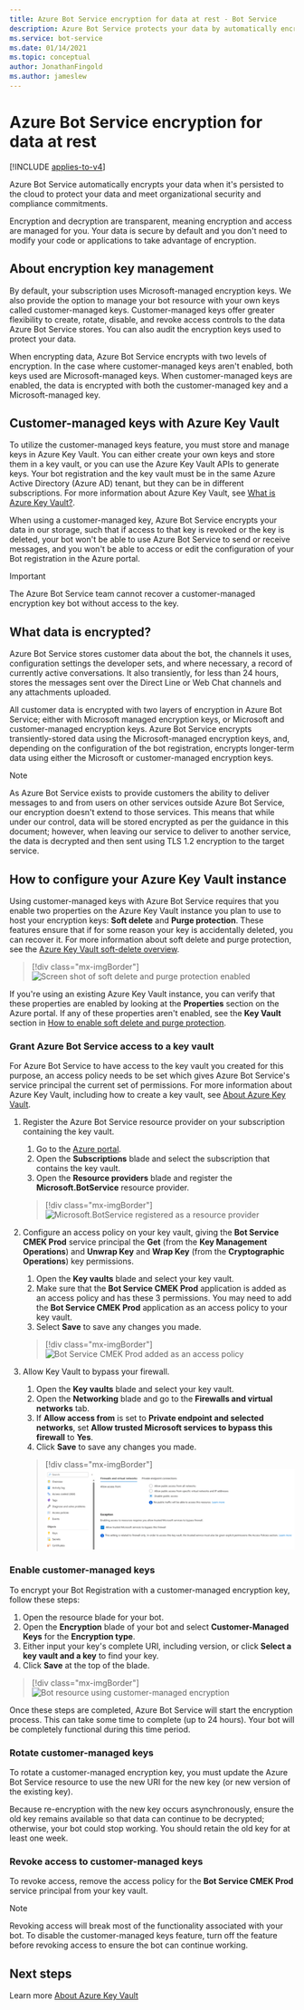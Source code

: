 ```yaml
---
title: Azure Bot Service encryption for data at rest - Bot Service
description: Azure Bot Service protects your data by automatically encrypting it before persisting it to the cloud with Microsoft provided encryption keys.
ms.service: bot-service
ms.date: 01/14/2021
ms.topic: conceptual
author: JonathanFingold
ms.author: jameslew
---
```


# Azure Bot Service encryption for data at rest

[!INCLUDE [applies-to-v4](includes/applies-to-v4-current.md)]

Azure Bot Service automatically encrypts your data when it's persisted to the cloud to protect your data and meet organizational security and compliance commitments.

Encryption and decryption are transparent, meaning encryption and access are managed for you. Your data is secure by default and you don't need to modify your code or applications to take advantage of encryption.

## About encryption key management

By default, your subscription uses Microsoft-managed encryption keys. We also provide the option to manage your bot resource with your own keys called customer-managed keys. Customer-managed keys offer greater flexibility to create, rotate, disable, and revoke access controls to the data Azure Bot Service stores. You can also audit the encryption keys used to protect your data.


When encrypting data, Azure Bot Service encrypts with two levels of encryption. In the case where customer-managed keys aren't enabled, both keys used are Microsoft-managed keys. When customer-managed keys are enabled, the data is encrypted with both the customer-managed key and a Microsoft-managed key.


## Customer-managed keys with Azure Key Vault

To utilize the customer-managed keys feature, you must store and manage keys in Azure Key Vault. You can either create your own keys and store them in a key vault, or you can use the Azure Key Vault APIs to generate keys. Your bot registration and the key vault must be in the same Azure Active Directory (Azure AD) tenant, but they can be in different subscriptions. For more information about Azure Key Vault, see [What is Azure Key Vault?](/azure/key-vault/key-vault-overview).

When using a customer-managed key, Azure Bot Service encrypts your data in our storage, such that if access to that key is revoked or the key is deleted, your bot won't be able to use Azure Bot Service to send or receive messages, and you won't be able to access or edit the configuration of your Bot registration in the Azure portal.

> [!IMPORTANT]
> The Azure Bot Service team cannot recover a customer-managed encryption key bot without access to the key.

## What data is encrypted?

Azure Bot Service stores customer data about the bot, the channels it uses, configuration settings the developer sets, and where necessary, a record of currently active conversations. It also transiently, for less than 24 hours, stores the messages sent over the Direct Line or Web Chat channels and any attachments uploaded.

All customer data is encrypted with two layers of encryption in Azure Bot Service; either with Microsoft managed encryption keys, or Microsoft and customer-managed encryption keys. Azure Bot Service encrypts transiently-stored data using the Microsoft-managed encryption keys, and, depending on the configuration of the bot registration, encrypts longer-term data using either the Microsoft or customer-managed encryption keys.

> [!NOTE]
> As Azure Bot Service exists to provide customers the ability to deliver messages to and from users on other services outside Azure Bot Service, our encryption doesn't extend to those services. This means that while under our control, data will be stored encrypted as per the guidance in this document; however, when leaving our service to deliver to another service, the data is decrypted and then sent using TLS 1.2 encryption to the target service.

## How to configure your Azure Key Vault instance

Using customer-managed keys with Azure Bot Service requires that you enable two properties on the Azure Key Vault instance you plan to use to host your encryption keys: **Soft delete** and **Purge protection**. These features ensure that if for some reason your key is accidentally deleted, you can recover it. For more information about soft delete and purge protection, see the [Azure Key Vault soft-delete overview](/azure/key-vault/general/soft-delete-overview).

> [!div class="mx-imgBorder"]
> ![Screen shot of soft delete and purge protection enabled](media/key-vault/encryption-settings.png)

If you're using an existing Azure Key Vault instance, you can verify that these properties are enabled by looking at the **Properties** section on the Azure portal. If any of these properties aren't enabled, see the **Key Vault** section in [How to enable soft delete and purge protection](/azure/key-vault/general/key-vault-recovery).

### Grant Azure Bot Service access to a key vault

For Azure Bot Service to have access to the key vault you created for this purpose, an access policy needs to be set which gives Azure Bot Service's service principal the current set of permissions. For more information about Azure Key Vault, including how to create a key vault, see [About Azure Key Vault](/azure/key-vault/general/overview).

1. Register the Azure Bot Service resource provider on your subscription containing the key vault.
    1. Go to the [Azure portal](https://ms.portal.azure.com).
    1. Open the **Subscriptions** blade and select the subscription that contains the key vault.
    1. Open the **Resource providers** blade and register the **Microsoft.BotService** resource provider.

    > [!div class="mx-imgBorder"]
    > ![Microsoft.BotService registered as a resource provider](media/key-vault/register-resource-provider.png)

1. Configure an access policy on your key vault, giving the **Bot Service CMEK Prod** service principal the **Get** (from the **Key Management Operations**) and **Unwrap Key** and **Wrap Key** (from the **Cryptographic Operations**) key permissions.
    1. Open the **Key vaults** blade and select your key vault.
    1. Make sure that the **Bot Service CMEK Prod** application is added as an access policy and has these 3 permissions. You may need to add the **Bot Service CMEK Prod** application as an access policy to your key vault.
    1. Select **Save** to save any changes you made.

    > [!div class="mx-imgBorder"]
    > ![Bot Service CMEK Prod added as an access policy](media/key-vault/access-policies.png)

1. Allow Key Vault to bypass your firewall.
    1. Open the **Key vaults** blade and select your key vault.
    1. Open the **Networking** blade and go to the **Firewalls and virtual networks** tab.
    1. If **Allow access from** is set to **Private endpoint and selected networks**, set **Allow trusted Microsoft services to bypass this firewall** to **Yes**.
    1. Click **Save** to save any changes you made.

    > [!div class="mx-imgBorder"]
    > ![Firewall exception added for Key Vault](media/key-vault/firewall-exception.png)

### Enable customer-managed keys

To encrypt your Bot Registration with a customer-managed encryption key, follow these steps:

1. Open the resource blade for your bot.
1. Open the **Encryption** blade of your bot and select **Customer-Managed Keys** for the **Encryption type**.
1. Either input your key's complete URI, including version, or click **Select a key vault and a key** to find your key.
1. Click **Save** at the top of the blade.

> [!div class="mx-imgBorder"]
> ![Bot resource using customer-managed encryption](media/key-vault/customer-managed-encryption.png)

Once these steps are completed, Azure Bot Service will start the encryption process. This can take some time to complete (up to 24 hours). Your bot will be completely functional during this time period.

### Rotate customer-managed keys

To rotate a customer-managed encryption key, you must update the Azure Bot Service resource to use the new URI for the new key (or new version of the existing key).

Because re-encryption with the new key occurs asynchronously, ensure the old key remains available so that data can continue to be decrypted; otherwise, your bot could stop working. You should retain the old key for at least one week.


### Revoke access to customer-managed keys

To revoke access, remove the access policy for the **Bot Service CMEK Prod** service principal from your key vault.

> [!NOTE]
> Revoking access will break most of the functionality associated with your bot. To disable the customer-managed keys feature, turn off the feature before revoking access to ensure the bot can continue working.

## Next steps

Learn more [About Azure Key Vault](/azure/key-vault/key-vault-overview)
